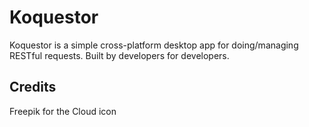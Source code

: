 # Koquestor

Koquestor is a simple cross-platform desktop app for doing/managing RESTful requests. Built by developers for developers.

## Credits
Freepik for the Cloud icon